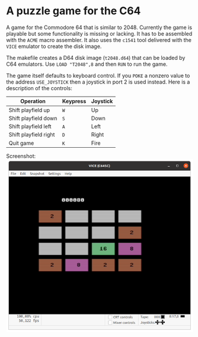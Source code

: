 # A puzzle game for the C64
A game for the Commodore 64 that is similar to 2048. Currently the game is playable but some 
functionality is missing or lacking. It has to be assembled with the `ACME` macro assembler. 
It also uses the `c1541` tool delivered with the `VICE` emulator to create the disk image. 

The makefile creates a D64 disk image (`t2048.d64`) that can be loaded by C64 emulators. Use 
`LOAD "T2048",8` and then `RUN` to run the game.

The game itself defaults to keyboard control. If you `POKE` a nonzero value to the address 
`USE_JOYSTICK` then a joystick in port 2 is used instead. Here is a description of the controls:

| Operation | Keypress | Joystick |
|-----------|----------|----------|
| Shift playfield up | `W` | Up |
| Shift playfield down | `S` | Down |
| Shift playfield left | `A` | Left |
| Shift playfield right | `D` | Right |
| Quit game | `K` | Fire |

Screenshot:![](/t2048.png?raw=true "Screenshot of game")